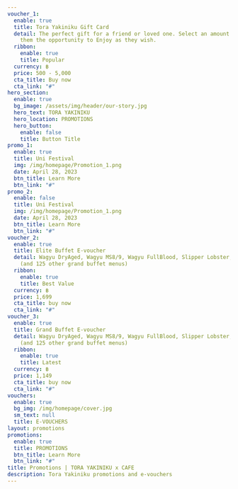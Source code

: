 ```yaml
---
voucher_1:
  enable: true
  title: Tora Yakiniku Gift Card
  detail: The perfect gift for a friend or loved one. Select an amount and give
    them the opportunity to Enjoy as they wish.
  ribbon:
    enable: true
    title: Popular
  currency: ฿
  price: 500 - 5,000
  cta_title: Buy now
  cta_link: "#"
hero_section:
  enable: true
  bg_image: /assets/img/header/our-story.jpg
  hero_text: TORA YAKINIKU
  hero_location: PROMOTIONS
  hero_button:
    enable: false
    title: Button Title
promo_1:
  enable: true
  title: Uni Festival
  img: /img/homepage/Promotion_1.png
  date: April 28, 2023
  btn_title: Learn More
  btn_link: "#"
promo_2:
  enable: false
  title: Uni Festival
  img: /img/homepage/Promotion_1.png
  date: April 28, 2023
  btn_title: Learn More
  btn_link: "#"
voucher_2:
  enable: true
  title: Elite Buffet E-voucher
  detail: Wagyu DryAged, Wagyu MS8/9, Wagyu FullBlood, Slipper Lobster, Kanimiso
    (and 125 other grand buffet menus)
  ribbon:
    enable: true
    title: Best Value
  currency: ฿
  price: 1,699
  cta_title: buy now
  cta_link: "#"
voucher_3:
  enable: true
  title: Grand Buffet E-voucher
  detail: Wagyu DryAged, Wagyu MS8/9, Wagyu FullBlood, Slipper Lobster, Kanimiso
    (and 125 other grand buffet menus)
  ribbon:
    enable: true
    title: Latest
  currency: ฿
  price: 1,149
  cta_title: buy now
  cta_link: "#"
vouchers:
  enable: true
  bg_img: /img/homepage/cover.jpg
  sm_text: null
  title: E-VOUCHERS
layout: promotions
promotions:
  enable: true
  title: PROMOTIONS
  btn_title: Learn More
  btn_link: "#"
title: Promotions | TORA YAKINIKU x CAFE
description: Tora Yakiniku promotions and e-vouchers
---
```

